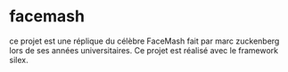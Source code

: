 facemash
========

ce projet est une réplique du célèbre FaceMash fait par marc zuckenberg lors de ses années universitaires. Ce projet est réalisé avec le framework silex.
